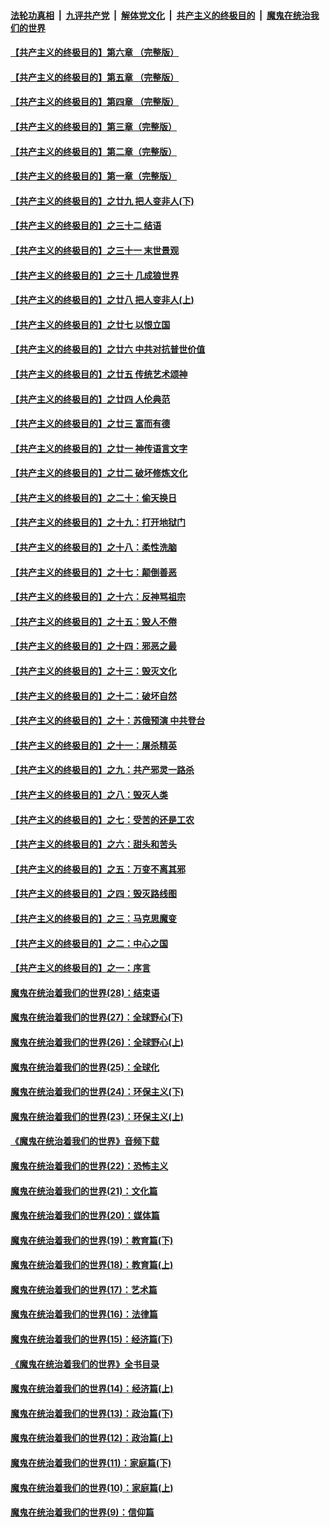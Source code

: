 ####  [法轮功真相](../../../../basic/blob/master/README.md?t=04271431) &nbsp;|&nbsp; [九评共产党](../../../../9ping.md/blob/master/README.md?t=04271431) &nbsp;|&nbsp; [解体党文化](../../../../jtdwh.md/blob/master/README.md?t=04271431)  &nbsp;|&nbsp; [共产主义的终极目的](../../../../gczydzjmd.md/blob/master/README.md?t=04271431) &nbsp;|&nbsp; [魔鬼在统治我们的世界](../../../../mgztzwmdsj.md/blob/master/README.md?t=04271431) 

#### [【共产主义的终极目的】第六章 （完整版）](../pages/nsc422/n11428913.md?t=04271431) 

#### [【共产主义的终极目的】第五章 （完整版）](../pages/nsc422/n11428912.md?t=04271431) 

#### [【共产主义的终极目的】第四章 （完整版）](../pages/nsc422/n11428907.md?t=04271431) 

#### [【共产主义的终极目的】第三章（完整版）](../pages/nsc422/n11428848.md?t=04271431) 

#### [【共产主义的终极目的】第二章（完整版）](../pages/nsc422/n11428831.md?t=04271431) 

#### [【共产主义的终极目的】第一章（完整版）](../pages/nsc422/n11417651.md?t=04271431) 

#### [【共产主义的终极目的】之廿九 把人变非人(下)](../pages/nsc422/n11344140.md?t=04271431) 

#### [【共产主义的终极目的】之三十二 结语](../pages/nsc422/n11360535.md?t=04271431) 

#### [【共产主义的终极目的】之三十一 末世景观](../pages/nsc422/n11351129.md?t=04271431) 

#### [【共产主义的终极目的】之三十 几成狼世界](../pages/nsc422/n11348280.md?t=04271431) 

#### [【共产主义的终极目的】之廿八 把人变非人(上)](../pages/nsc422/n11340492.md?t=04271431) 

#### [【共产主义的终极目的】之廿七 以恨立国](../pages/nsc422/n11336944.md?t=04271431) 

#### [【共产主义的终极目的】之廿六 中共对抗普世价值](../pages/nsc422/n11324785.md?t=04271431) 

#### [【共产主义的终极目的】之廿五 传统艺术颂神](../pages/nsc422/n11296396.md?t=04271431) 

#### [【共产主义的终极目的】之廿四 人伦典范](../pages/nsc422/n11296397.md?t=04271431) 

#### [【共产主义的终极目的】之廿三 富而有德](../pages/nsc422/n11283598.md?t=04271431) 

#### [【共产主义的终极目的】之廿一 神传语言文字](../pages/nsc422/n11263265.md?t=04271431) 

#### [【共产主义的终极目的】之廿二 破坏修炼文化](../pages/nsc422/n11245728.md?t=04271431) 

#### [【共产主义的终极目的】之二十：偷天换日](../pages/nsc422/n11238846.md?t=04271431) 

#### [【共产主义的终极目的】之十九：打开地狱门](../pages/nsc422/n11206376.md?t=04271431) 

#### [【共产主义的终极目的】之十八：柔性洗脑](../pages/nsc422/n11199994.md?t=04271431) 

#### [【共产主义的终极目的】之十七：颠倒善恶](../pages/nsc422/n11179782.md?t=04271431) 

#### [【共产主义的终极目的】之十六：反神骂祖宗](../pages/nsc422/n11166798.md?t=04271431) 

#### [【共产主义的终极目的】之十五：毁人不倦](../pages/nsc422/n11166792.md?t=04271431) 

#### [【共产主义的终极目的】之十四：邪恶之最](../pages/nsc422/n11150249.md?t=04271431) 

#### [【共产主义的终极目的】之十三：毁灭文化](../pages/nsc422/n11135227.md?t=04271431) 

#### [【共产主义的终极目的】之十二：破坏自然](../pages/nsc422/n11135214.md?t=04271431) 

#### [【共产主义的终极目的】之十：苏俄预演 中共登台](../pages/nsc422/n11118424.md?t=04271431) 

#### [【共产主义的终极目的】之十一：屠杀精英](../pages/nsc422/n11118442.md?t=04271431) 

#### [【共产主义的终极目的】之九：共产邪灵一路杀](../pages/nsc422/n11114139.md?t=04271431) 

#### [【共产主义的终极目的】之八：毁灭人类](../pages/nsc422/n11108503.md?t=04271431) 

#### [【共产主义的终极目的】之七：受苦的还是工农](../pages/nsc422/n11101809.md?t=04271431) 

#### [【共产主义的终极目的】之六：甜头和苦头](../pages/nsc422/n11096971.md?t=04271431) 

#### [【共产主义的终极目的】之五：万变不离其邪](../pages/nsc422/n11091285.md?t=04271431) 

#### [【共产主义的终极目的】之四：毁灭路线图](../pages/nsc422/n11086284.md?t=04271431) 

#### [【共产主义的终极目的】之三：马克思魔变](../pages/nsc422/n11061941.md?t=04271431) 

#### [【共产主义的终极目的】之二：中心之国](../pages/nsc422/n11047728.md?t=04271431) 

#### [【共产主义的终极目的】之一：序言](../pages/nsc422/n11086077.md?t=04271431) 

#### [魔鬼在统治着我们的世界(28)：结束语](../pages/nsc422/n10936246.md?t=04271431) 

#### [魔鬼在统治着我们的世界(27)：全球野心(下)](../pages/nsc422/n10928319.md?t=04271431) 

#### [魔鬼在统治着我们的世界(26)：全球野心(上)](../pages/nsc422/n10900318.md?t=04271431) 

#### [魔鬼在统治着我们的世界(25)：全球化](../pages/nsc422/n10788205.md?t=04271431) 

#### [魔鬼在统治着我们的世界(24)：环保主义(下)](../pages/nsc422/n10695307.md?t=04271431) 

#### [魔鬼在统治着我们的世界(23)：环保主义(上)](../pages/nsc422/n10688613.md?t=04271431) 

#### [《魔鬼在统治着我们的世界》音频下载](../pages/nsc422/n10635553.md?t=04271431) 

#### [魔鬼在统治着我们的世界(22)：恐怖主义](../pages/nsc422/n10614727.md?t=04271431) 

#### [魔鬼在统治着我们的世界(21)：文化篇](../pages/nsc422/n10597706.md?t=04271431) 

#### [魔鬼在统治着我们的世界(20)：媒体篇](../pages/nsc422/n10586579.md?t=04271431) 

#### [魔鬼在统治着我们的世界(19)：教育篇(下)](../pages/nsc422/n10564808.md?t=04271431) 

#### [魔鬼在统治着我们的世界(18)：教育篇(上)](../pages/nsc422/n10526970.md?t=04271431) 

#### [魔鬼在统治着我们的世界(17)：艺术篇](../pages/nsc422/n10499093.md?t=04271431) 

#### [魔鬼在统治着我们的世界(16)：法律篇](../pages/nsc422/n10485969.md?t=04271431) 

#### [魔鬼在统治着我们的世界(15)：经济篇(下)](../pages/nsc422/n10469975.md?t=04271431) 

#### [《魔鬼在统治着我们的世界》全书目录](../pages/nsc422/n10464261.md?t=04271431) 

#### [魔鬼在统治着我们的世界(14)：经济篇(上)](../pages/nsc422/n10457370.md?t=04271431) 

#### [魔鬼在统治着我们的世界(13)：政治篇(下)](../pages/nsc422/n10448270.md?t=04271431) 

#### [魔鬼在统治着我们的世界(12)：政治篇(上)](../pages/nsc422/n10444576.md?t=04271431) 

#### [魔鬼在统治着我们的世界(11)：家庭篇(下)](../pages/nsc422/n10440961.md?t=04271431) 

#### [魔鬼在统治着我们的世界(10)：家庭篇(上)](../pages/nsc422/n10435448.md?t=04271431) 

#### [魔鬼在统治着我们的世界(9)：信仰篇](../pages/nsc422/n10432159.md?t=04271431) 

